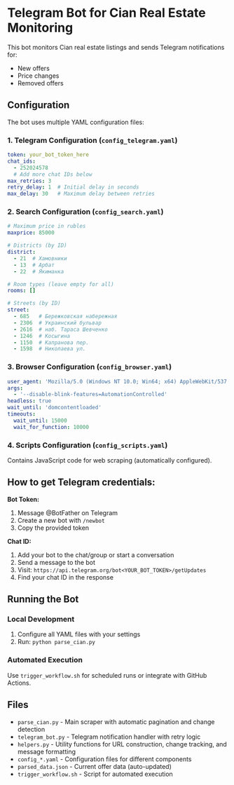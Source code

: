 # Telegram Bot for Cian Real Estate Monitoring

This bot monitors Cian real estate listings and sends Telegram notifications for:
- New offers
- Price changes
- Removed offers

## Configuration

The bot uses multiple YAML configuration files:

### 1. Telegram Configuration (`config_telegram.yaml`)
```yaml
token: your_bot_token_here
chat_ids:
  - 252024578
  # Add more chat IDs below
max_retries: 3
retry_delay: 1  # Initial delay in seconds
max_delay: 30   # Maximum delay between retries
```

### 2. Search Configuration (`config_search.yaml`)
```yaml
# Maximum price in rubles
maxprice: 85000

# Districts (by ID)
district:
  - 21  # Хамовники
  - 13  # Арбат
  - 22  # Якиманка

# Room types (leave empty for all)
rooms: []

# Streets (by ID)
street: 
  - 685   # Бережковская набережная
  - 2306  # Украинский бульвар
  - 2616  # наб. Тараса Шевченко
  - 1246  # Косыгина
  - 1150  # Капранова пер.
  - 1598  # Николаева ул.
```

### 3. Browser Configuration (`config_browser.yaml`)
```yaml
user_agent: 'Mozilla/5.0 (Windows NT 10.0; Win64; x64) AppleWebKit/537.36'
args:
  - '--disable-blink-features=AutomationControlled'
headless: true
wait_until: 'domcontentloaded'
timeouts:
  wait_until: 15000
  wait_for_function: 10000
```

### 4. Scripts Configuration (`config_scripts.yaml`)
Contains JavaScript code for web scraping (automatically configured).

## How to get Telegram credentials:

**Bot Token:**
1. Message @BotFather on Telegram
2. Create a new bot with `/newbot`
3. Copy the provided token

**Chat ID:**
1. Add your bot to the chat/group or start a conversation
2. Send a message to the bot
3. Visit: `https://api.telegram.org/bot<YOUR_BOT_TOKEN>/getUpdates`
4. Find your chat ID in the response

## Running the Bot

### Local Development
1. Configure all YAML files with your settings
2. Run: `python parse_cian.py`

### Automated Execution
Use `trigger_workflow.sh` for scheduled runs or integrate with GitHub Actions.

## Files

- `parse_cian.py` - Main scraper with automatic pagination and change detection
- `telegram_bot.py` - Telegram notification handler with retry logic
- `helpers.py` - Utility functions for URL construction, change tracking, and message formatting
- `config_*.yaml` - Configuration files for different components
- `parsed_data.json` - Current offer data (auto-updated)
- `trigger_workflow.sh` - Script for automated execution